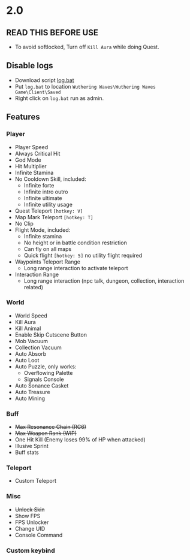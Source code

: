 # 2.0

## READ THIS BEFORE USE
- To avoid softlocked, Turn off `Kill Aura` while doing Quest.

## Disable logs
- Download script [log.bat](https://github.com/saefulbarkah/fun-games/blob/main/log.bat)
- Put `log.bat` to location `Wuthering Waves\Wuthering Waves Game\Client\Saved`
- Right click on `log.bat` run as admin.

## Features
### Player
- Player Speed
- Always Critical Hit
- God Mode
- Hit Multiplier
- Infinite Stamina
- No Cooldown Skill, included:
  - Infinite forte
  - Infinite intro outro
  - Infinite ultimate
  - Infinite utility usage
- Quest Teleport `[hotkey: V]`
- Map Mark Teleport `[hotkey: T]`
- No Clip
- Flight Mode, included:
  - Infinite stamina
  - No height or in battle condition restriction
  - Can fly on all maps
  - Quick flight `[hotkey: 5]` no utility flight required
- Waypoints Teleport Range
  - Long range interaction to activate teleport
- Interaction Range
  - Long range interaction (npc talk, dungeon, collection, interaction related)

### World
- World Speed
- Kill Aura
- Kill Animal
- Enable Skip Cutscene Button
- Mob Vacuum
- Collection Vacuum
- Auto Absorb
- Auto Loot
- Auto Puzzle, only works:
  - Overflowing Palette
  - Signals Console
- Auto Sonance Casket
- Auto Treasure
- Auto Mining

### Buff
- ~~Max Resonance Chain (RC6)~~
- ~~Max Weapon Rank (WIP)~~
- One Hit Kill (Enemy loses 99% of HP when attacked)
- Illusive Sprint
- Buff stats

### Teleport
- Custom Teleport

### Misc
- ~~Unlock Skin~~
- Show FPS
- FPS Unlocker
- Change UID
- Console Command

### Custom keybind
